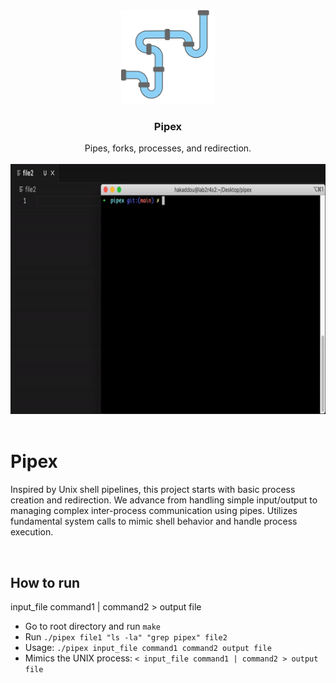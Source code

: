 
<div align="center">
<a href="https://github.com/hadi14250">
    <img src="github_gifs/pipe.gif" alt="3d cube" width="150" height="150">
  </a>
  <h3 align="center">Pipex</h3>
  Pipes, forks, processes, and redirection.
  <br>
  <br>
</div>


<div align="center">
<a href="https://github.com/hadi14250">
    <img src="github_gifs/pipex_demo.gif" alt="gif gameplay"  width="600" height="400">
  </a>


</div>

<br>


# Pipex

Inspired by Unix shell pipelines, this project starts with basic process creation and redirection. We advance from handling simple input/output to managing complex inter-process communication using pipes. Utilizes fundamental system calls to mimic shell behavior and handle process execution.

<br>

## How to run

input_file command1 | command2 > output file

- Go to root directory and run `make`
- Run `./pipex file1 "ls -la" "grep pipex" file2`
- Usage: `./pipex input_file command1 command2 output file`
- Mimics the UNIX process: `< input_file command1 | command2 > output file`

<br>
